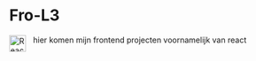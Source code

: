 # Fro-L3

hier komen mijn frontend projecten voornamelijk van react <img align="left" alt="React" width="30px" style="padding-right:10px;"
src="https://cdn.jsdelivr.net/gh/devicons/devicon/icons/react/react-original.svg" />
          
          

